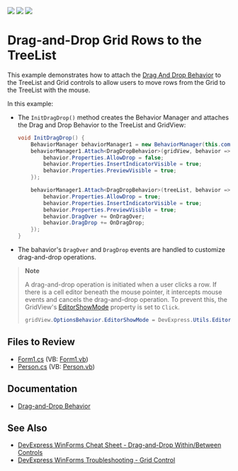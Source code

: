 <!-- default badges list -->
![](https://img.shields.io/endpoint?url=https://codecentral.devexpress.com/api/v1/VersionRange/128637525/17.2.3%2B)
[![](https://img.shields.io/badge/Open_in_DevExpress_Support_Center-FF7200?style=flat-square&logo=DevExpress&logoColor=white)](https://supportcenter.devexpress.com/ticket/details/T202760)
[![](https://img.shields.io/badge/📖_How_to_use_DevExpress_Examples-e9f6fc?style=flat-square)](https://docs.devexpress.com/GeneralInformation/403183)
<!-- default badges end -->

# Drag-and-Drop Grid Rows to the TreeList

This example demonstrates how to attach the [Drag And Drop Behavior](https://documentation.devexpress.com/WindowsForms/118656/Common-Features/Behaviors/Drag-And-Drop-Behavior) to the TreeList and Grid controls to allow users to move rows from the Grid to the TreeList with the mouse.

In this example:

* The `InitDragDrop()` method creates the Behavior Manager and attaches the Drag and Drop Behavior to the TreeList and GridView:

  ```csharp
  void InitDragDrop() {
      BehaviorManager behaviorManager1 = new BehaviorManager(this.components);
      behaviorManager1.Attach<DragDropBehavior>(gridView, behavior => {
          behavior.Properties.AllowDrop = false;
          behavior.Properties.InsertIndicatorVisible = true;
          behavior.Properties.PreviewVisible = true;
      });
  
      behaviorManager1.Attach<DragDropBehavior>(treeList, behavior => {
          behavior.Properties.AllowDrop = true;
          behavior.Properties.InsertIndicatorVisible = true;
          behavior.Properties.PreviewVisible = true;
          behavior.DragOver += OnDragOver;
          behavior.DragDrop += OnDragDrop;
      });
  }
  ```
* The bahavior's `DragOver` and `DragDrop` events are handled to customize drag-and-drop operations.

> **Note**
>
> A drag-and-drop operation is initiated when a user clicks a row. If there is a cell editor beneath the mouse pointer, it intercepts mouse events and cancels the drag-and-drop operation. To prevent this, the GridView's [EditorShowMode](https://docs.devexpress.com/WindowsForms/DevExpress.XtraGrid.Views.Base.ColumnViewOptionsBehavior.EditorShowMode) property is set to `Click`.
>
> ```csharp
> gridView.OptionsBehavior.EditorShowMode = DevExpress.Utils.EditorShowMode.Click;
> ```


## Files to Review

* [Form1.cs](./CS/DragAndDropRows/Form1.cs) (VB: [Form1.vb](./VB/DragAndDropRows/Form1.vb))
* [Person.cs](./CS/DragAndDropRows/Person.cs) (VB: [Person.vb](./VB/DragAndDropRows/Person.vb))


## Documentation

* [Drag-and-Drop Behavior](https://docs.devexpress.com/WindowsForms/118656/common-features/behaviors/drag-and-drop-behavior)


## See Also

* [DevExpress WinForms Cheat Sheet - Drag-and-Drop Within/Between Controls](https://go.devexpress.com/CheatSheets_WinForms_Examples_T949086.aspx)
* [DevExpress WinForms Troubleshooting - Grid Control](https://go.devexpress.com/CheatSheets_WinForms_Examples_T934742.aspx)
